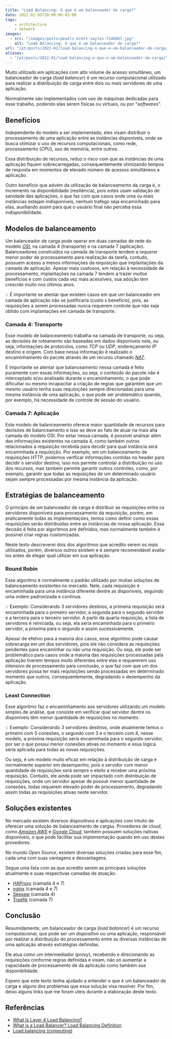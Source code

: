 ```yaml
---
title: "Load Balancing: O que é um balanceador de carga?"
date: 2022-02-05T20:00:00-03:00
tags:
    - architecture
    - network
images: 
  - src: "/images/posts/pexels-brett-sayles-7146867.jpg"
    alt: "Load Balancing: O que é um balanceador de carga?"
url: "/pt/posts/2022-02/load-balancing-o-que-e-um-balanceador-de-carga/"
aliases:
  - "/pt/posts/2022-01/load-balancing-o-que-e-um-balanceador-de-carga/"
---
```


Muito utilizado em aplicações com alto volume de acesso simultâneo, um balanceador de carga (*load balancer*) é um recurso computacional utilizado para realizar a distribuição de carga entre dois ou mais servidores de uma aplicação.

Normalmente são implementados com uso de máquinas dedicadas para esse trabalho, podendo elas serem físicas ou virtuais, ou por “*softwares*”. 

## Benefícios

Independente do modelo a ser implementado, eles visam distribuir o processamento de uma aplicação entre as instâncias disponíveis, onde se busca otimizar o uso de recursos computacionais, como rede, processamento (*CPU*), uso de memória, entre outros.

Essa distribuição de recursos, reduz o risco com que as instâncias de uma aplicação fiquem sobrecarregadas, consequentemente otimizando tempos de resposta em momentos de elevado número de acessos simultâneos a aplicação.

Outro benefício que advém da utilização de balanceamento da carga é, o incremento na disponibilidade (resiliência), pois estes usam validação de sanidade das aplicações, o que faz com que casos onde uma ou mais instâncias estejam indisponíveis, nenhum trafego seja encaminhado para elas, auxiliando assim para que o usuário final não perceba essa indisponibilidade.

## Modelos de balanceamento

Um balanceador de carga pode operar em duas camadas de rede do modelo [*OSI*](https://pt.wikipedia.org/wiki/Modelo_OSI), na camada 4 (transporte) e na camada 7 (aplicação). Balanceadores construídos na camada de transporte tendem a requerer menor poder de processamento para realização da tarefa, contudo, possuem acesso a menos informações da requisição que implantações da camada de aplicação. Apesar mais custosos, em relação à necessidade de processamento, implantações na camada 7 tendem a trazer muitos benefícios e com custos cada vez mais acessíveis, sua adoção tem crescido muito nos últimos anos.

<aside>
💡 É importante se atentar que existem casos em que um balanceador em camada de aplicação não se justificaria (custo x benefício), pois, as requisições a serem processadas nunca requerem controle que não seja obtido com implantações em camada de transporte.
</aside>

### Camada 4: Transporte

Esse modelo de balanceamento trabalha na camada de transporte, ou seja, as decisões de roteamento são baseadas em dados disponíveis nela, ou seja, informações de protocolos, como *TCP* ou *UDP*, endereçamento *IP* destino e origem. Com base nessa informação é realizado o encaminhamento do pacote através de um recurso chamado [*NAT*](https://pt.wikipedia.org/wiki/Network_address_translation).

É importante se atentar que balanceamento nessa camada é feito puramente com essas informações, ou seja, o conteúdo do pacote não é interceptado e/ou analisado durante o encaminhamento, o que pode dificultar ou mesmo incapacitar a criação de regras que garantem que um mesmo usuário tenha suas requisições sempre direcionadas para uma mesma instância de uma aplicação, o que pode ser problemático quando, por exemplo, há necessidade de controle de sessão do usuário.

### Camada 7: Aplicação

Este modelo de balanceamento oferece maior quantidade de recursos para decisões de balanceamento e isso se deve ao fato de atuar na mais alta camada do modelo OSI. Por estar nessa camada, é possível analisar além das informações existentes na camada 4, como também outros relacionados a requisição recebida para decidir para qual instância será encaminhada a requisição. Por exemplo, em um balanceamento de requisições HTTP, podemos verificar informações contidas no header para decidir o servidor destino, isso nos permite controlar a distribuição no uso dos recursos, mas também permite garantir outros controles, como, por exemplo, garantir que todas as requisições de um determinado usuário sejam sempre processadas por mesma instância da aplicação.

## Estratégias de balanceamento

O princípio de um balanceador de carga é distribuir as requisições entre os servidores disponíveis para processamento da requisição, porém, em praticamente todas as implementações, temos como definir como essas requisições serão distribuídas entre as instâncias de nossa aplicação. Essa decisão é feita por algoritmos pré definidos, mas normalmente também é possível criar regras customizadas.

Neste texto descreverei dois dos algoritmos que acredito serem os mais utilizados, porém, diversos outros existem e é sempre recomendável avalia-los antes de eleger qual utilizar em sua aplicação.

### Round Robin

Esse algoritmo é normalmente o padrão utilizado por muitas soluções de balanceamento existentes no mercado. Nele, cada requisição é encaminhada para uma instância diferente dentre as disponíveis, seguindo uma ordem padronizada e continua.

<aside>
💡 Exemplo: Considerando 3 servidores destinos, a primeira requisição será encaminhada para o primeiro servidor, a segunda para o segundo servidor e a terceira para o terceiro servidor. A partir da quarta requisição, a lista de servidores é reiniciada, ou seja, ela seria encaminhada para o primeiro servidor, a próxima para o segundo e assim sucessivamente.
</aside>

Apesar de efetivo para a maioria dos casos, esse algoritmo pode causar sobrecarga em um dos servidores, pois ele não considera as requisições pendentes para encaminhar ou não uma requisição. Ou seja, ele pode ser problemático para casos onde a maioria das requisições processadas pela aplicação tiverem tempos muito diferentes entre elas e requererem uso intensivo de processamento para conclusão, o que faz com que um dos servidores possa ter mais requisições sendo processadas em determinado momento que outros, consequentemente, degradando o desempenho da aplicação.

### Least Connection

Esse algoritmo faz o encaminhamento aos servidores utilizando um modelo simples de análise, que consiste em verificar qual servidor dentre os disponíveis têm menor quantidade de requisições no momento.

<aside>
💡 Exemplo: Considerando 3 servidores destinos, onde atualmente temos o primeiro com 5 conexões, o segundo com 3 e o terceiro com 4, nesse modelo, a próxima requisição seria encaminhada para o segundo servidor, por ser o que possuí menor conexões ativas no momento e essa lógica seria aplicada para todas as novas requisições.
</aside>

Ou seja, é um modelo muito eficaz em relação à distribuição de carga e normalmente superior em desempenho, pois o servidor com menor quantidade de requisições será sempre o eleito a receber uma próxima requisição. Contudo, ele ainda pode ser impactado com distribuição de requisições, onde um servidor apesar de possuir menor quantidade de conexões, todas requerem elevado poder de processamento, degradando assim todas as requisições ativas neste servidor.

## Soluções existentes

No mercado existem diversos dispositivos e aplicações com intuito de oferecer uma solução de balanceamento de cargas. Provedores de *cloud*, como *[Amazon AWS](https://aws.amazon.com/elasticloadbalancing/)* e *[Google Cloud](https://cloud.google.com/load-balancing)*, também possuem soluções nativas disponíveis, o que pode facilitar sua implementação quando em uso destes provedores.

No mundo *Open Source*, existem diversas soluções criadas para esse fim, cada uma com suas vantagens e desvantagens. 

Segue uma lista com as que acredito serem as principais soluções atualmente e suas respectivas camadas de atuação:

- [HAProxy](https://github.com/haproxy/haproxy) (camada 4 e 7)
- [nginx](https://github.com/nginx/nginx) (camada 4 e 7)
- [Seesaw](https://github.com/google/seesaw) (camada 4)
- [Traefik](https://github.com/traefik/traefik) (camada 7)

## Conclusão

Resumidamente, um balanceador de carga (*load balancer*) é um recurso computacional, que pode ser um dispositivo ou uma aplicação, responsável por realizar a distribuição do processamento entre as diversas instâncias de uma aplicação através estratégias definidas.

Ele atua como um intermediador (*proxy*), recebendo e direcionando as requisições conforme regras definidas e visam, não só aumentar a capacidade de processamento de da aplicação como também sua disponibilidade.

Espero que este texto tenha ajudado a entender o que é um balanceador de carga e alguns dos problemas que essa solução visa resolver. Por fim, deixo alguns links que me foram uteis durante a elaboração deste texto.

## Referências

- [What Is Layer 4 Load Balancing?](https://www.nginx.com/resources/glossary/layer-4-load-balancing/)
- [What is a Load Balancer? Load Balancing Definition](https://www.citrix.com/en-in/solutions/app-delivery-and-security/load-balancing/what-is-load-balancing.html)
- [Load balancing (computing)](https://en.wikipedia.org/wiki/Load_balancing_(computing))